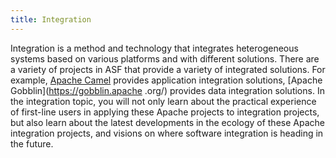 ```yaml
---
title: Integration
---
```

Integration is a method and technology that integrates heterogeneous systems based on various platforms and with different solutions. There are a variety of projects in ASF that provide a variety of integrated solutions. For example, [Apache Camel](https://camel.apache.org/) provides application integration solutions, [Apache Gobblin](https://gobblin.apache .org/) provides data integration solutions. In the integration topic, you will not only learn about the practical experience of first-line users in applying these Apache projects to integration projects, but also learn about the latest developments in the ecology of these Apache integration projects, and visions on where software integration is heading in the future.
